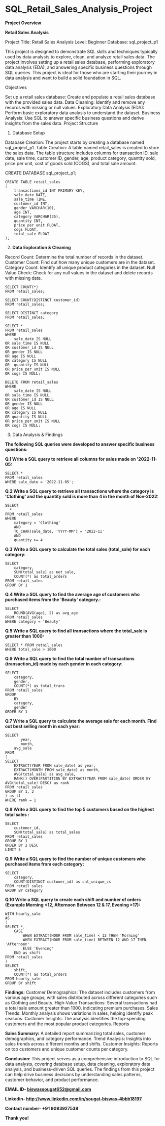 # SQL_Retail_Sales_Analysis_Project

**Project Overview**

 **Retail Sales Analysis**
 
Project Title: Retail Sales Analysis
Level: Beginner
Database: sql_project_p1

This project is designed to demonstrate SQL skills and techniques typically used by data analysts to explore, clean, and analyze retail sales data. The project involves setting up a retail sales database, performing exploratory data analysis (EDA), and answering specific business questions through SQL queries. This project is ideal for those who are starting their journey in data analysis and want to build a solid foundation in SQL.

Objectives

Set up a retail sales database: Create and populate a retail sales database with the provided sales data.
Data Cleaning: Identify and remove any records with missing or null values.
Exploratory Data Analysis (EDA): Perform basic exploratory data analysis to understand the dataset.
Business Analysis: Use SQL to answer specific business questions and derive insights from the sales data.
Project Structure

1. Database Setup

Database Creation: The project starts by creating a database named sql_project_p1.
Table Creation: A table named retail_sales is created to store the sales data. The table structure includes columns for transaction ID, sale date, sale time, customer ID, gender, age, product category, quantity sold, price per unit, cost of goods sold (COGS), and total sale amount.

CREATE DATABASE sql_project_p1;
```
CREATE TABLE retail_sales
(
    transactions_id INT PRIMARY KEY,
    sale_date DATE,	
    sale_time TIME,
    customer_id INT,	
    gender VARCHAR(10),
    age INT,
    category VARCHAR(35),
    quantity INT,
    price_per_unit FLOAT,	
    cogs FLOAT,
    total_sale FLOAT
);
```
2. **Data Exploration & Cleaning**

Record Count: Determine the total number of records in the dataset.
Customer Count: Find out how many unique customers are in the dataset.
Category Count: Identify all unique product categories in the dataset.
Null Value Check: Check for any null values in the dataset and delete records with missing data.

```
SELECT COUNT(*)
FROM retail_sales;
```
```
SELECT COUNT(DISTINCT customer_id)
FROM retail_sales;
```
```
SELECT DISTINCT category
FROM retail_sales;
```
```
SELECT *
FROM retail_sales
WHERE 
    sale_date IS NULL
OR sale_time IS NULL
OR customer_id IS NULL
OR gender IS NULL
OR age IS NULL
OR category IS NULL
OR  quantity IS NULL
OR price_per_unit IS NULL
OR cogs IS NULL;
```
```
DELETE FROM retail_sales
WHERE 
    sale_date IS NULL
OR sale_time IS NULL
OR customer_id IS NULL
OR gender IS NULL
OR age IS NULL
OR category IS NULL
OR quantity IS NULL
OR price_per_unit IS NULL
OR cogs IS NULL;
```

3. Data Analysis & Findings

**The following SQL queries were developed to answer specific business questions:**

**Q.1 Write a SQL query to retrieve all columns for sales made on '2022-11-05:**
```
SELECT *
FROM retail_sales
WHERE sale_date = '2022-11-05';
```

**Q.2 Write a SQL query to retrieve all transactions where the category is 'Clothing' and the quantity sold is more than 4 in the month of Nov-2022:**
```
SELECT 
  *
FROM retail_sales
WHERE 
    category = 'Clothing'
    AND 
    TO_CHAR(sale_date, 'YYYY-MM') = '2022-11'
    AND
    quantity >= 4
```

**Q.3 Write a SQL query to calculate the total sales (total_sale) for each category:**
```
SELECT 
    category,
    SUM(total_sale) as net_sale,
    COUNT(*) as total_orders
FROM retail_sales
GROUP BY 1
```

**Q.4 Write a SQL query to find the average age of customers who purchased items from the 'Beauty' category.:**
```
SELECT
    ROUND(AVG(age), 2) as avg_age
FROM retail_sales
WHERE category = 'Beauty'
```

**Q.5 Write a SQL query to find all transactions where the total_sale is greater than 1000:**
```
SELECT * FROM retail_sales
WHERE total_sale > 1000
```

**Q.6 Write a SQL query to find the total number of transactions (transaction_id) made by each gender in each category:**
```
SELECT 
    category,
    gender,
    COUNT(*) as total_trans
FROM retail_sales
GROUP 
    BY 
    category,
    gender
ORDER BY 1
```

**Q.7 Write a SQL query to calculate the average sale for each month. Find out best selling month in each year:**
```
SELECT 
       year,
       month,
    avg_sale
FROM 
(    
SELECT 
    EXTRACT(YEAR FROM sale_date) as year,
    EXTRACT(MONTH FROM sale_date) as month,
    AVG(total_sale) as avg_sale,
    RANK() OVER(PARTITION BY EXTRACT(YEAR FROM sale_date) ORDER BY AVG(total_sale) DESC) as rank
FROM retail_sales
GROUP BY 1, 2
) as t1
WHERE rank = 1
```

**Q.8 Write a SQL query to find the top 5 customers based on the highest total sales :**
```
SELECT 
    customer_id,
    SUM(total_sale) as total_sales
FROM retail_sales
GROUP BY 1
ORDER BY 2 DESC
LIMIT 5
```

**Q.9 Write a SQL query to find the number of unique customers who purchased items from each category:**
```
SELECT 
    category,    
    COUNT(DISTINCT customer_id) as cnt_unique_cs
FROM retail_sales
GROUP BY category
```

**Q.10 Write a SQL query to create each shift and number of orders (Example Morning <12, Afternoon Between 12 & 17, Evening >17):**
```
WITH hourly_sale
AS
(
SELECT *,
    CASE
        WHEN EXTRACT(HOUR FROM sale_time) < 12 THEN 'Morning'
        WHEN EXTRACT(HOUR FROM sale_time) BETWEEN 12 AND 17 THEN 'Afternoon'
        ELSE 'Evening'
    END as shift
FROM retail_sales
)
SELECT 
    shift,
    COUNT(*) as total_orders    
FROM hourly_sale
GROUP BY shift
```

**Findings:**
Customer Demographics: The dataset includes customers from various age groups, with sales distributed across different categories such as Clothing and Beauty.
High-Value Transactions: Several transactions had a total sale amount greater than 1000, indicating premium purchases.
Sales Trends: Monthly analysis shows variations in sales, helping identify peak seasons.
Customer Insights: The analysis identifies the top-spending customers and the most popular product categories.
Reports

**Sales Summary:**
A detailed report summarizing total sales, customer demographics, and category performance.
Trend Analysis: Insights into sales trends across different months and shifts.
Customer Insights: Reports on top customers and unique customer counts per category.

**Conclusion:**
This project serves as a comprehensive introduction to SQL for data analysts, covering database setup, data cleaning, exploratory data analysis, and business-driven SQL queries. The findings from this project can help drive business decisions by understanding sales patterns, customer behavior, and product performance.

**EMAIL ID- biswassougat652@gmail.com**

**Linkedin- http://www.linkedin.com/in/sougat-biswas-4bbb18197**

**Contact number- +91 9083927538**


**Thank you!**






